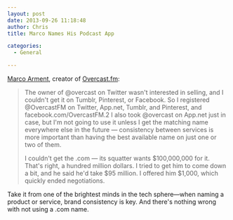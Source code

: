 ```yaml
---
layout: post
date: 2013-09-26 11:18:48
author: Chris
title: Marco Names His Podcast App

categories:
  - General

---
```


[Marco Arment](http://www.marco.org/2013/09/24/naming-overcast), creator of [Overcast.fm](https://overcast.fm/):

> The owner of @overcast on Twitter wasn't interested in selling, and I couldn't get it on Tumblr, Pinterest, or Facebook. So I registered @OvercastFM on Twitter, App.net, Tumblr, and Pinterest, and facebook.com/OvercastFM.2 I also took @overcast on App.net just in case, but I'm not going to use it unless I get the matching name everywhere else in the future — consistency between services is more important than having the best available name on just one or two of them.   
>
>  I couldn't get the .com — its squatter wants $100,000,000 for it. That's right, a hundred million dollars. I tried to get him to come down a bit, and he said he'd take $95 million. I offered him $1,000, which quickly ended negotiations.

Take it from one of the brightest minds in the tech sphere—when naming a product or service, brand consistency is key. And there's nothing wrong with not using a .com name.

<!-- more -->